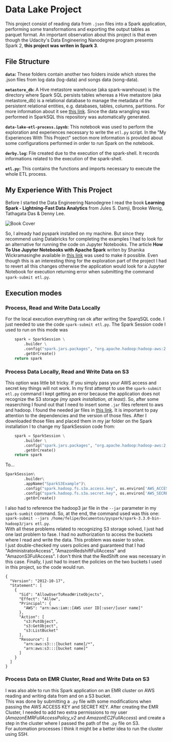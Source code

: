 # Data Lake Project
This project consist of reading data from `.json` files into a Spark application, performing some transformations and exporting the output tables as parquet format. An important observation about this project is that even though the Udacity's Data Engineering Nanodegree program presents Spark 2, **this project was writen in Spark 3**.

## File Structure
**`data`:** These folders contain another two folders inside which stores the .json files from log data (log-data) and songs data (song-data). <br>

**`metastore_db`:** A Hive metastore warehouse (aka spark-warehouse) is the directory where Spark SQL persists tables whereas a Hive metastore (aka metastore_db) is a relational database to manage the metadata of the persistent relational entities, e.g. databases, tables, columns, partitions. For more information about it see [this link](https://jaceklaskowski.gitbooks.io/mastering-spark-sql/content/spark-sql-hive-metastore.html). Since the data wrangling was performed in SparkSQL this repository was automatically generated.<br>

**`data-lake-etl-process.ipynb`:** This notebook was used to perform the exploration and experiences necessary to write the `etl.py` script. In the "My Experiences With This Project" section more information is provided about some configurations performed in order to run Spark on the notebook.<br>

**`derby.log`:** File created due to the execution of the spark-shell. It records informations related to the execution of the spark-shell.

**`etl.py`:** This contains the functions and imports necessary to execute the whole ETL process.

## My Experience With This Project
Before I started the Data Engineering Nanodegree I read the book **Learning Spark - Lightning-Fast Data Analytics** from Jules S. Damji, Brooke Wenig, Tathagata Das & Denny Lee.

![Book Cover](https://m.media-amazon.com/images/I/51hh4ltGnnL._SX379_BO1,204,203,200_.jpg)

So, I already had pyspark installed on my machine. But since they recommend using Databricks for completing the examples I had to look for an alternative for running the code on Jupyter Notebooks. The article **How To Use Jupyter Notebooks with Apache Spark** writen by Shanika Wickramasinghe available in [this link](https://www.bmc.com/blogs/jupyter-notebooks-apache-spark/) was used to make it possible. Even though this is an interesting thing for the exploration part of the project I had to revert all this changes otherwise the application would look for a Jupyter Notebook for execution returning error when submitting the command `spark-submit etl.py`.

## Execution modes

### Process, Read and Write Data Locally
For the local execution everything ran ok after writing the SparqSQL code. I just needed to use the code `spark-submit etl.py`. The Spark Session code I used to run on this mode was
```python
    spark = SparkSession \
        .builder \
        .config("spark.jars.packages", "org.apache.hadoop:hadoop-aws:2.7.0") \
        .getOrCreate()
    return spark
```


### Process Data Locally, Read and Write Data on S3
This option was little bit tricky. If you simply pass your AWS access and secret key things will not work. 
In my first attempt to use the `spark-submit etl.py` command I kept getting an error because the application does not recognize the S3 storage *(my spark installation, at least)*. So, after some reaserching I found out that I need to insert some `.jar` files referent to aws and hadoop. I found the needed jar files in [this link](https://jar-download.com/artifacts/org.apache.hadoop/hadoop-aws). It is important to pay attention to the dependencies and the version of those files. After I downloaded those files and placed them in my jar folder on the Spark installation I to change my SparkSession code from:
```python
    spark = SparkSession \
        .builder \
        .config("spark.jars.packages", "org.apache.hadoop:hadoop-aws:2.7.0") \
        .getOrCreate()
    return spark
```
To...
```python
SparkSession\
        .builder\
        .appName("SparkS3Example")\
        .config("spark.hadoop.fs.s3a.access.key", os.environ['AWS_ACCESS_KEY_ID'])\
        .config("spark.hadoop.fs.s3a.secret.key", os.environ['AWS_SECRET_ACCESS_KEY'])\
        .getOrCreate()
```
I also had to reference the hadoop3 jar file in the `--jar` parameter in my `spark-sumbit` command. So, at the end, the command used was this one:<br>
`spark-submit --jars /home/felipe/Documentos/pyspark/spark-3.3.0-bin-hadoop3/jars etl.py`.<br>
With all these problems related to recognizing S3 storage solved, I just had one last problem to fase. I had no authorization to access the buckets where I read and write the data. This problem was easier to solve. <br>
I just double-checked my users policies and guaranteed that I had "AdministratorAccess", "AmazonRedshiftFullAccess" and "AmazonS3FullAccess". I don't think that the RedShift one was necessary in this case. Finally, I just had to insert the policies on the two buckets I used in this project, so the code would run.
```
{
  "Version": "2012-10-17",
  "Statement": [
    {
      "Sid": "AllowUserToReadWriteObjects",
      "Effect": "Allow",
      "Principal": {
        "AWS": "arn:aws:iam::[AWS user ID]:user/[user name]"
      },
      "Action": [
        "s3:PutObject",
        "s3:GetObject",
        "s3:ListBucket"
      ],
      "Resource": [
        "arn:aws:s3:::[bucket name]/*",
        "arn:aws:s3:::[bucket name]"
      ]
    }
  ]
}
```

### Process Data on EMR Cluster, Read and Write Data on S3
I was also able to run this Spark application on an EMR cluster on AWS reading and writing data from and on a S3 bucket.<br>
This was done by submitting a `.py` file with some modifications when passing the AWS ACCESS KEY and SECRET KEY.
After creating the EMR Cluster, I needed to add two extra permissions to my user (*AmazonEMRFullAccessPolicy_v2* and *AmazonEC2FullAccess*) and create a step in the cluster where I passed the path of the `.py` file on S3.  
For automation processes I think it might be a better idea to run the cluster using SSH.